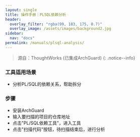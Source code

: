 ```yaml
---
layout: single
title: 操作手册｜PLSQL依赖分析
header:
  overlay_filter: "rgba(99, 183, 175, 0.7)"
  overlay_image: /assets/images/background2.jpg
sidebar:
  nav: "docs"
permalink: /manuals/plsql-analysis/
---
```


> 源自：ThoughtWorks (已集成ArchGuard)
{: .notice--info}

### 工具适用场景

- 分析PL/SQL的依赖关系，帮助拆分

### 步骤

- 安装ArchGuard
- 输入要扫描的项目的仓库地址
- 点击"PL/SQL依赖工具"，进入工具
- 点击"扫描代码"按钮，待扫描结束后，进行分析